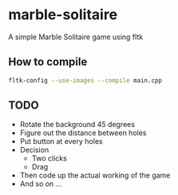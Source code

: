 # marble-solitaire

A simple Marble Solitaire game using fltk

## How to compile

```bash
fltk-config --use-images --compile main.cpp
```

## TODO

* Rotate the background 45 degrees
* Figure out the distance between holes
* Put button at every holes
* Decision
  * Two clicks
  * Drag
* Then code up the actual working of the game
* And so on ...